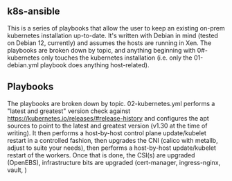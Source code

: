 ## k8s-ansible
This is a series of playbooks that allow the user to keep an existing on-prem kubernetes
installation up-to-date.  It's written with Debian in mind (tested on Debian 12, currently)
and assumes the hosts are running in Xen.  The playbooks are broken down by topic, and anything
beginning with 0#-kubernetes only touches the kubernetes installation (i.e. only the 01-debian.yml
playbook does anything host-related).

## Playbooks
The playbooks are broken down by topic.  02-kubernetes.yml performs a "latest and greatest" version
check against https://kubernetes.io/releases/#release-history and configures the apt sources to point 
to the latest and greatest version (v1.30 at the time of writing).  It then performs a host-by-host
control plane update/kubelet restart in a controlled fashion, then upgrades the CNI (calico with metallb, 
adjust to suite your needs), then performs a host-by-host update/kubelet restart of the workers.  Once 
that is done, the CSI(s) are upgraded (OpenEBS), infrastructure bits are upgraded (cert-manager, ingress-nginx,
vault, )